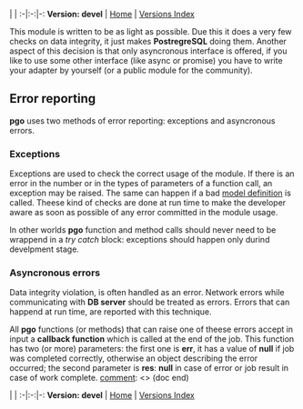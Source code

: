 
 | |
:-|:-:|-:
__Version: devel__ | [Home](Home.md) | [Versions Index](https://bitbucket.org/cicci/node-postgres-orm/src/master/doc/Index.md)

[comment]: <> (doc begin)
This module is written to be as light as possible.
Due this it does a very few checks on data integrity, it just makes __PostregreSQL__ doing them.
Another aspect of this decision is that only asyncronous interface is offered, if you like to use
some other interface (like async or promise) you have to write your adapter by yourself (or a public
module for the community).

## Error reporting

__pgo__ uses two methods of error reporting: exceptions and asyncronous errors.

### Exceptions

Exceptions are used to check the correct usage of the module. If there is an error in the number or in
the types of parameters of a function call, an exception may be raised. The same can happen if a bad
[model definition](ModelsDefinition.md) is called.
Theese kind of checks are done at run time to make the developer aware as soon as possible of any
error committed in the module usage.

In other worlds __pgo__ function and method calls should never need to be wrappend in a _try catch_
block: exceptions should happen only durind develpment stage.

### Asyncronous errors

Data integrity violation, is often handled as an error. Network errors while communicating with __DB
server__ should be treated as errors. Errors that can happend at run time, are reported with this
technique.

All __pgo__ functions (or methods) that can raise one of theese errors accept in input a __callback
function__ which is called at the end of the job. This function has two (or more) parameters: the
first one is __err__, it has a value of __null__ if job was completed correctly, otherwise an object
describing the error occurred; the second parameter is __res__: __null__ in case of error or job
result in case of work complete.
[comment]: <> (doc end)

 | |
:-|:-:|-:
__Version: devel__ | [Home](Home.md) | [Versions Index](https://bitbucket.org/cicci/node-postgres-orm/src/master/doc/Index.md)
